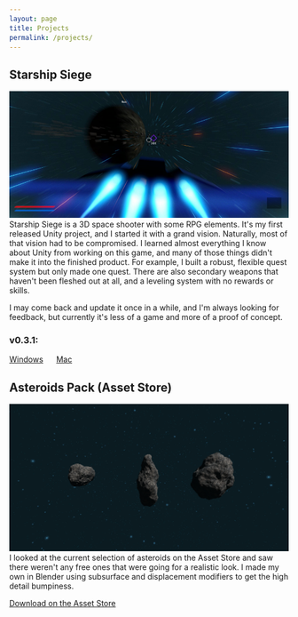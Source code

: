 ```yaml
---
layout: page
title: Projects
permalink: /projects/
---
```


## Starship Siege

![Starship Siege](/images/starship-siege.png)
Starship Siege is a 3D space shooter with some RPG elements. It's my first released Unity project, and I started it with a grand vision. Naturally, most of that vision had to be compromised. I learned almost everything I know about Unity from working on this game, and many of those things didn't make it into the finished product. For example, I built a robust, flexible quest system but only made one quest. There are also secondary weapons that haven't been fleshed out at all, and a leveling system with no rewards or skills.

I may come back and update it once in a while, and I'm always looking for feedback, but currently it's less of a game and more of a proof of concept.

### v0.3.1:

[Windows](https://www.dropbox.com/s/vwy938r5n9szu86/Starship-Siege_v0.3.1_Winx86.zip?dl=0)&nbsp;&nbsp;&nbsp;&nbsp;&nbsp;&nbsp;[Mac](https://www.dropbox.com/s/anxnoia0sq2evr4/Starship-Siege_v0.3.1_OSX.app.zip?dl=0)

## Asteroids Pack (Asset Store)

![Asteroids Pack](/images/asteroids-pack.png)
I looked at the current selection of asteroids on the Asset Store and saw there weren't any free ones that were going for a realistic look. I made my own in Blender using subsurface and displacement modifiers to get the high detail bumpiness.

[Download on the Asset Store](https://www.assetstore.unity3d.com/#!/content/84988)